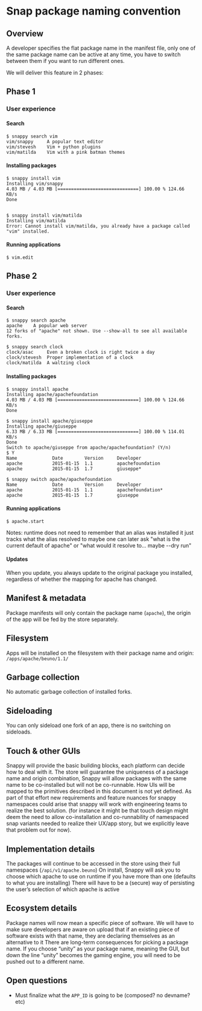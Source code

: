 # Snap package naming convention
## Overview
A developer specifies the flat package name in the manifest file, only one of 
the same package name can be active at any time, you have to switch between 
them if you want to run different ones.

We will deliver this feature in 2 phases:

## Phase 1

### User experience

#### Search

    $ snappy search vim
    vim/snappy     A popular text editor
    vim/stevesh    Vim + python plugins
    vim/matilda    Vim with a pink batman themes


#### Installing packages

    $ snappy install vim
    Installing vim/snappy
    4.03 MB / 4.03 MB [==============================] 100.00 % 124.66 KB/s
    Done


    $ snappy install vim/matilda
    Installing vim/matilda
    Error: Cannot install vim/matilda, you already have a package called "vim" installed.


#### Running applications
    $ vim.edit


## Phase 2

### User experience

#### Search

    $ snappy search apache
    apache    A popular web server
    12 forks of "apache" not shown. Use --show-all to see all available forks.

    $ snappy search clock
    clock/asac     Even a broken clock is right twice a day
    clock/stevesh  Proper implementation of a clock
    clock/matilda  A waltzing clock


#### Installing packages
    $ snappy install apache
    Installing apache/apachefoundation
    4.03 MB / 4.03 MB [==============================] 100.00 % 124.66 KB/s
    Done

    $ snappy install apache/giuseppe
    Installing apache/giuseppe
    6.33 MB / 6.33 MB [==============================] 100.00 % 114.01 KB/s
    Done
    Switch to apache/giuseppe from apache/apachefoundation? (Y/n)
    $ Y
    Name             Date        Version     Developer
    apache           2015-01-15  1.1         apachefoundation
    apache           2015-01-15  1.7         giuseppe*

    $ snappy switch apache/apachefoundation
    Name             Date        Version     Developer
    apache           2015-01-15  1.1         apachefoundation*
    apache           2015-01-15  1.7         giuseppe


#### Running applications
    $ apache.start

Notes:
    runtime does not need to remember that an alias was installed it just 
    tracks what the alias resolved to maybe one can later ask "what is the 
    current default of apache" or "what would it resolve to... maybe --dry run"

#### Updates
When you update, you always update to the original package you installed, 
regardless of whether the mapping for apache has changed.

## Manifest & metadata
Package manifests will only contain the package name (`apache`), the origin of 
the app will be fed by the store separately.

## Filesystem
Apps will be installed on the filesystem with their package name and origin:
`/apps/apache/beuno/1.1/`

## Garbage collection
No automatic garbage collection of installed forks.

## Sideloading
You can only sideload one fork of an app, there is no switching on sideloads.

## Touch & other GUIs
Snappy will provide the basic building blocks, each platform can decide how to 
deal with it.
The store will guarantee the uniqueness of a package name and origin 
combination, Snappy will allow packages with the same name to be co-installed 
but will not be co-runnable.
How UIs will be mapped to the primitives described in this document is not yet 
defined. As part of that effort new requirements and feature nuances for 
snappy namespaces could arise that snappy will work with engineering teams to 
realize the best solution.
(for instance it might be that touch design might deem the need to allow 
co-installation and co-runnability of namespaced snap variants needed to 
realize their UX/app story, but we explicitly leave that problem out for now).

## Implementation details
The packages will continue to be accessed in the store using their full
namespaces (`/api/v1/apache.beuno`)
On install, Snappy will ask you to choose which apache to use on runtime
if you have more than one (defaults to what you are installing)
There will have to be a (secure) way of persisting the user’s selection 
of which apache is active

## Ecosystem details
Package names will now mean a specific piece of software. We will have to make 
sure developers are aware on upload that if an existing piece of software 
exists with that name, they are declaring themselves as an alternative to it
There are long-term consequences for picking a package name. If you choose 
“unity” as your package name, meaning the GUI, but down the line “unity” 
becomes the gaming engine, you will need to be pushed out to a different name.

## Open questions
 * Must finalize what the `APP_ID` is going to be (composed? no devname? etc)
